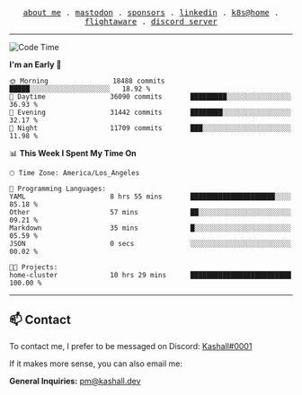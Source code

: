 <p align="center">
  <samp>
    <a href="https://jordanjones.org/">about me</a> .
    <a rel="me" href="https://mastodon.social/@kashall">mastodon</a> .
    <a href="https://github.com/sponsors/kashalls">sponsors</a> .
    <a href="https://linkedin.com/in/jordpjones">linkedin</a> .
    <a href="https://github.com/kashalls/home-cluster">k8s@home</a> .
    <a href="https://flightaware.com/adsb/stats/user/kashalls">flightaware</a> .
    <a href="https://discord.gg/V2WrCfqba9">discord server</a>
  </samp>
</p>

---

<!--START_SECTION:waka-->
![Code Time](http://img.shields.io/badge/Code%20Time-1%2C681%20hrs%2057%20mins-blue)

**I'm an Early 🐤** 

```text
🌞 Morning                18488 commits       █████░░░░░░░░░░░░░░░░░░░░   18.92 % 
🌆 Daytime                36090 commits       █████████░░░░░░░░░░░░░░░░   36.93 % 
🌃 Evening                31442 commits       ████████░░░░░░░░░░░░░░░░░   32.17 % 
🌙 Night                  11709 commits       ███░░░░░░░░░░░░░░░░░░░░░░   11.98 % 
```


📊 **This Week I Spent My Time On** 

```text
🕑︎ Time Zone: America/Los_Angeles

💬 Programming Languages: 
YAML                     8 hrs 55 mins       █████████████████████░░░░   85.18 % 
Other                    57 mins             ██░░░░░░░░░░░░░░░░░░░░░░░   09.21 % 
Markdown                 35 mins             █░░░░░░░░░░░░░░░░░░░░░░░░   05.59 % 
JSON                     0 secs              ░░░░░░░░░░░░░░░░░░░░░░░░░   00.02 % 

🐱‍💻 Projects: 
home-cluster             10 hrs 29 mins      █████████████████████████   100.00 % 
```


<!--END_SECTION:waka-->

---

## 📫 Contact

To contact me, I prefer to be messaged on Discord:  [Kashall#0001](https://discord.com/users/201077739589992448)

If it makes more sense, you can also email me:

**General Inquiries:** pm@kashall.dev  
